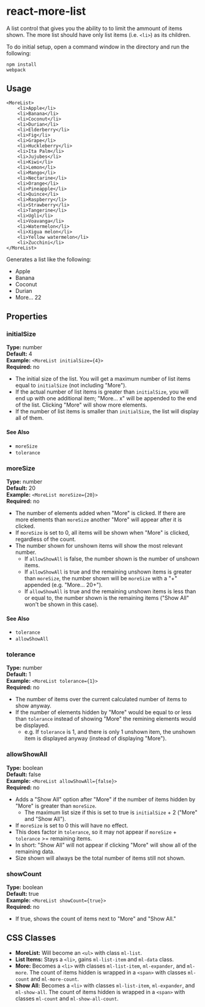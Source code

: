 react-more-list
===============

A list control that gives you the ability to to limit the ammount of items shown. The more list should have only list items (i.e. `<li>`) as its children.

To do initial setup, open a command window in the directory and run the following:

    npm install
    webpack

Usage
-----

    <MoreList>
        <li>Apple</li>
        <li>Banana</li>
        <li>Coconut</li>
        <li>Durian</li>
        <li>Elderberry</li>
        <li>Fig</li>
        <li>Grape</li>
        <li>Huckleberry</li>
        <li>Ita Palm</li>
        <li>Jujubes</li>
        <li>Kiwi</li>
        <li>Lemon</li>
        <li>Mango</li>
        <li>Nectarine</li>
        <li>Orange</li>
        <li>Pineapple</li>
        <li>Quince</li>
        <li>Raspberry</li>
        <li>Strawberry</li>
        <li>Tangerine</li>
        <li>Ugli</li>
        <li>Voavanga</li>
        <li>Watermelon</li>
        <li>Xigua melon</li>
        <li>Yellow watermelon</li>
        <li>Zucchini</li>
    </MoreList>

Generates a list like the following:

* Apple
* Banana
* Coconut
* Durian
* More... 22

Properties
----------

### initialSize ###

**Type:** number  
**Default:** 4  
**Example:** `<MoreList initialSize={4}>`  
**Required:** no

* The initial size of the list. You will get a maximum number of list items equal to `initialSize` (not including "More").
* If the actual number of list items is greater than `initialSize`, you will end up with one additional item; "More... x" will be appended to the end of the list. Clicking "More" will show more elements.
* If the number of list items is smaller than `initialSize`, the list will display all of them.

#### See Also ####

* `moreSize`
* `tolerance`

### moreSize ###

**Type:** number  
**Default:** 20  
**Example:** `<MoreList moreSize={20}>`  
**Required:** no

* The number of elements added when "More" is clicked. If there are more elements than `moreSize` another "More" will appear after it is clicked.
* If `moreSize` is set to 0, all items will be shown when "More" is clicked, regardless of the count.
* The number shown for unshown items will show the most relevant number.
    * If `allowShowAll` is false, the number shown is the number of unshown items.
    * If `allowShowAll` is true and the remaining unshown items is greater than `moreSize`, the number shown  will be `moreSize` with a "+" appended (e.g. "More... 20+").
    * If `allowShowAll` is true and the remaining unshown items is less than or equal to, the number shown is the remaining items ("Show All" won't be shown in this case).

#### See Also ####

* `tolerance`
* `allowShowAll`

### tolerance ###

**Type:** number  
**Default:** 1  
**Example:** `<MoreList tolerance={1}>`  
**Required:** no

* The number of items over the current calculated number of items to show anyway.
* If the number of elements hidden by "More" would be equal to or less than `tolerance` instead of showing "More" the remining elements would be displayed.
    * e.g. If `tolerance` is 1, and there is only 1 unshown item, the unshown item is displayed anyway (instead of displaying "More").

### allowShowAll ###

**Type:** boolean  
**Default:** false  
**Example:** `<MoreList allowShowAll={false}>`  
**Required:** no

* Adds a "Show All" option after "More" if the number of items hidden by "More" is greater than `moreSize`.
    * The maximum list size if this is set to true is `initialSize` + 2 ("More" and "Show All").
* If `moreSize` is set to 0 this will have no effect.
* This does factor in `tolerance`, so it may not appear if `moreSize` + `tolerance` >= remaining items.
* In short: "Show All" will not appear if clicking "More" will show all of the remaining data.
* Size shown will always be the total number of items still not shown.

### showCount ###

**Type:** boolean  
**Default:** true  
**Example:** `<MoreList showCount={true}>`  
**Required:** no

* If true, shows the count of items next to "More" and "Show All."

CSS Classes
-----------

* **MoreList:** Will become an `<ul>` with class `ml-list`.
* **List Items:** Stays a `<li>`, gains `ml-list-item` and `ml-data` class.
* **More:** Becomes a `<li>` with classes `ml-list-item`, `ml-expander`, and `ml-more`. The count of items hidden is wrapped in a `<span>` with classes `ml-count` and `ml-more-count`.
* **Show All:** Becomes a `<li>` with classes `ml-list-item`, `ml-expander`, and `ml-show-all`. The count of items hidden is wrapped in a `<span>` with classes `ml-count` and `ml-show-all-count`.
